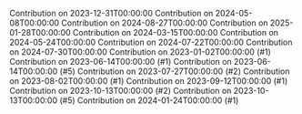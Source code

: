 Contribution on 2023-12-31T00:00:00
Contribution on 2024-05-08T00:00:00
Contribution on 2024-08-27T00:00:00
Contribution on 2025-01-28T00:00:00
Contribution on 2024-03-15T00:00:00
Contribution on 2024-05-24T00:00:00
Contribution on 2024-07-22T00:00:00
Contribution on 2024-07-30T00:00:00
Contribution on 2023-01-02T00:00:00 (#1)
Contribution on 2023-06-14T00:00:00 (#1)
Contribution on 2023-06-14T00:00:00 (#5)
Contribution on 2023-07-27T00:00:00 (#2)
Contribution on 2023-08-02T00:00:00 (#1)
Contribution on 2023-09-12T00:00:00 (#1)
Contribution on 2023-10-13T00:00:00 (#2)
Contribution on 2023-10-13T00:00:00 (#5)
Contribution on 2024-01-24T00:00:00 (#1)
